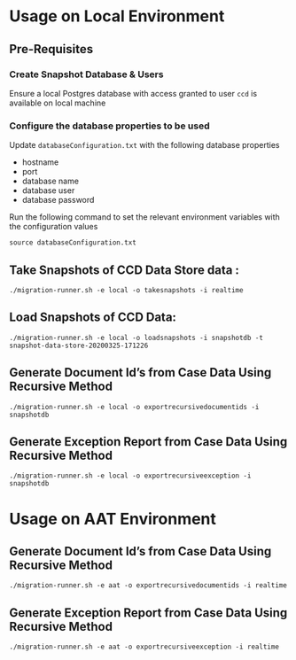  
 # Usage on Local Environment
 
 ## Pre-Requisites
 ### Create Snapshot Database & Users
Ensure a local Postgres database with access granted to user `ccd` is available on local machine
      
 ### Configure the database properties to be used
 
Update `databaseConfiguration.txt` with the following database properties

  - hostname
  - port
  - database name
  - database user
  - database password
   
 Run the following command to set the relevant environment variables with the configuration values
 
 `source databaseConfiguration.txt`
 
  
 ## Take Snapshots of CCD Data Store data : 
 `./migration-runner.sh -e local -o takesnapshots -i realtime`
 
 ## Load Snapshots of CCD Data: 
 `./migration-runner.sh -e local -o loadsnapshots -i snapshotdb -t snapshot-data-store-20200325-171226`
 
 ## Generate Document Id’s from Case Data Using Recursive Method 
 `./migration-runner.sh -e local -o exportrecursivedocumentids -i snapshotdb`
 
 ## Generate Exception Report from Case Data Using Recursive Method 
 `./migration-runner.sh -e local -o exportrecursiveexception -i snapshotdb`
 

# Usage on AAT Environment

## Generate Document Id’s from Case Data Using Recursive Method
`./migration-runner.sh -e aat -o exportrecursivedocumentids -i realtime`

## Generate Exception Report from Case Data Using Recursive Method
`./migration-runner.sh -e aat -o exportrecursiveexception -i realtime`


